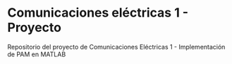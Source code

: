 # Comunicaciones eléctricas 1 - Proyecto
Repositorio del proyecto de Comunicaciones Eléctricas 1 - Implementación de PAM en MATLAB
